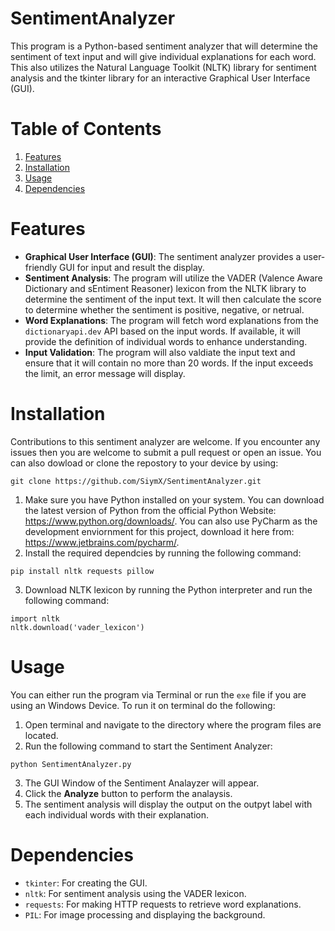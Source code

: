 # SentimentAnalyzer
This program is a Python-based sentiment analyzer that will determine the sentiment of text input and will give individual explanations 
for each word. This also utilizes the Natural Language Toolkit (NLTK) library for sentiment analysis and the tkinter library for an
interactive Graphical User Interface (GUI).




# Table of Contents
1. [Features](#features)
2. [Installation](#installation)
3. [Usage](#usage)
4. [Dependencies](#dependencies)




# Features
- **Graphical User Interface (GUI)**: The sentiment analyzer provides a user-friendly GUI for input and result the display.
- **Sentiment Analysis**: The program will utilize the VADER (Valence Aware Dictionary and sEntiment Reasoner) lexicon from the NLTK library to 
determine the sentiment of the input text. It will then calculate the score to determine whether the sentiment is positive, negative, or netrual.
- **Word Explanations**: The program will fetch word explanations from the ``dictionaryapi.dev`` API based on the input words. If available, it will
provide the definition of individual words to enhance understanding.
- **Input Validation**: The program will also valdiate the input text and ensure that it will contain no more than 20 words. If the input exceeds the limit, 
an error message will display.





# Installation
Contributions to this sentiment analyzer are welcome. If you encounter any issues then you are welcome to submit a pull request or
open an issue. You can also dowload or clone the repostory to your device by using:
```
git clone https://github.com/SiymX/SentimentAnalyzer.git
```

1. Make sure you have Python installed on your system. You can download the latest version of Python from the official Python Website: https://www.python.org/downloads/.
You can also use PyCharm as the development enviornment for this project, download it here from: https://www.jetbrains.com/pycharm/.
2. Install the required dependcies by running the following command:
```
pip install nltk requests pillow
```
3. Download NLTK lexicon by running the Python interpreter and run the following command:
```
import nltk
nltk.download('vader_lexicon')
```




# Usage
You can either run the program via Terminal or run the `exe` file if you are using an Windows Device. To run it on terminal do the following:
1. Open terminal and navigate to the directory where the program files are located.
2. Run the following command to start the Sentiment Analyzer:
```
python SentimentAnalyzer.py
```
3. The GUI Window of the Sentiment Analayzer will appear.
4. Click the **Analyze** button to perform the analaysis.
5. The sentiment analysis will display the output on the outpyt label with each individual words with their explanation.





# Dependencies
* `tkinter`: For creating the GUI.
* `nltk`: For sentiment analysis using the VADER lexicon.
* `requests`: For making HTTP requests to retrieve word explanations.
* `PIL`: For image processing and displaying the background.
